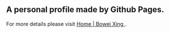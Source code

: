 ## A personal profile made by Github Pages.

For more details please visit [Home | Bowei Xing ](https://hci.github.io/).

